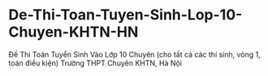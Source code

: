 # De-Thi-Toan-Tuyen-Sinh-Lop-10-Chuyen-KHTN-HN
Đề Thi Toán Tuyển Sinh Vào Lớp 10 Chuyên (cho tất cả các thí sinh, vòng 1, toán điều kiện) Trường THPT Chuyên KHTN, Hà Nội


